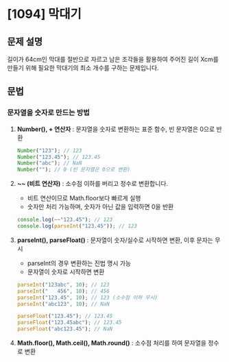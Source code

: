 # [1094] 막대기

## 문제 설명

길이가 64cm인 막대를 절반으로 자르고 남은 조각들을 활용하여 주어진 길이 Xcm를 만들기 위해 필요한 막대기의 최소 개수를 구하는 문제입니다.

## 문법

### 문자열을 숫자로 만드는 방법

1. **Number(), + 연산자** : 문자열을 숫자로 변환하는 표준 함수, 빈 문자열은 0으로 반환

   ```javascript
   Number("123"); // 123
   Number("123.45"); // 123.45
   Number("abc"); // NaN
   Number(""); // 0 (빈 문자열은 0으로 변환)
   ```

2. **~~ (비트 연산자)** : 소수점 이하를 버리고 정수로 변환합니다.

   - 비트 연산이므로 Math.floor보다 빠르게 실행
   - 숫자만 처리 가능하며, 숫자가 아닌 값을 입력하면 0을 반환

   ```javascript
   console.log(~~"123.45"); // 123
   console.log(parseInt("123.45")); // 123
   ```

3. **parseInt(), parseFloat()** : 문자열이 숫자/실수로 시작하면 변환, 이후 문자는 무시

   - parseInt의 경우 변환하는 진법 명시 가능
   - 문자열이 숫자로 시작하면 변환

   ```javascript
   parseInt("123abc", 10); // 123
   parseInt("   456", 10); // 456
   parseInt("123.45", 10); // 123 (소수점 이하 무시)
   parseInt("abc123", 10); // NaN
   ```

   ```javascript
   parseFloat("123.45"); // 123.45
   parseFloat("123.45abc"); // 123.45
   parseFloat("abc123.45"); // NaN
   ```

4. **Math.floor(), Math.ceil(), Math.round()** : 소수점 처리를 하여 문자열을 정수로 변환
